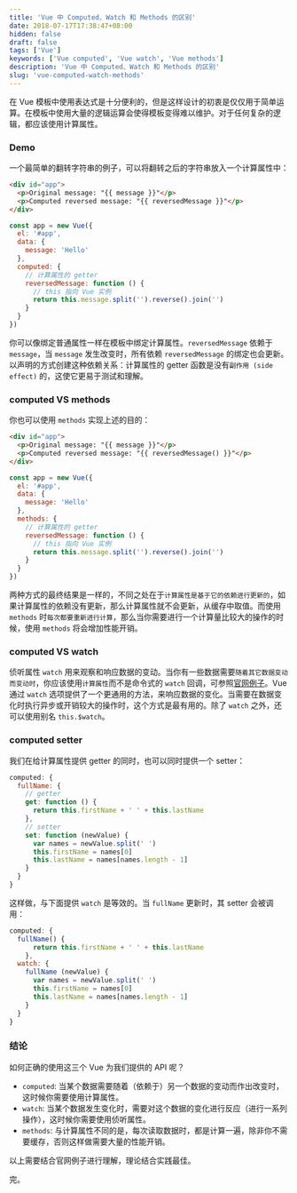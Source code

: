 ```yaml
---
title: 'Vue 中 Computed、Watch 和 Methods 的区别'
date: 2018-07-17T17:38:47+08:00
hidden: false
draft: false
tags: ['Vue']
keywords: ['Vue computed', 'Vue watch', 'Vue methods']
description: 'Vue 中 Computed、Watch 和 Methods 的区别'
slug: 'vue-computed-watch-methods'
---
```


在 Vue 模板中使用表达式是十分便利的，但是这样设计的初衷是仅仅用于简单运算。在模板中使用大量的逻辑运算会使得模板变得难以维护。对于任何复杂的逻辑，都应该使用计算属性。

### Demo

一个最简单的翻转字符串的例子，可以将翻转之后的字符串放入一个计算属性中：

```html
<div id="app">
  <p>Original message: "{{ message }}"</p>
  <p>Computed reversed message: "{{ reversedMessage }}"</p>
</div>
```

```js
const app = new Vue({
  el: '#app',
  data: {
    message: 'Hello'
  },
  computed: {
    // 计算属性的 getter
    reversedMessage: function () {
      // this 指向 Vue 实例
      return this.message.split('').reverse().join('')
    }
  }
})
```

你可以像绑定普通属性一样在模板中绑定计算属性。`reversedMessage` 依赖于 `message`，当 `message` 发生改变时，所有依赖 `reversedMessage` 的绑定也会更新。以声明的方式创建这种依赖关系：计算属性的 getter 函数是没有`副作用 (side effect)` 的，这使它更易于测试和理解。

### computed VS methods

你也可以使用 `methods` 实现上述的目的：

```html
<div id="app">
  <p>Original message: "{{ message }}"</p>
  <p>Computed reversed message: "{{ reversedMessage() }}"</p>
</div>
```

```js
const app = new Vue({
  el: '#app',
  data: {
    message: 'Hello'
  },
  methods: {
    // 计算属性的 getter
    reversedMessage: function () {
      // this 指向 Vue 实例
      return this.message.split('').reverse().join('')
    }
  }
})
```

两种方式的最终结果是一样的，不同之处在于`计算属性是基于它的依赖进行更新的`，如果计算属性的依赖没有更新，那么计算属性就不会更新，从缓存中取值。而使用 `methods` 时`每次都要重新进行计算`，那么当你需要进行一个计算量比较大的操作的时候，使用 `methods` 将会增加性能开销。

### computed VS watch

侦听属性 `watch` 用来观察和响应数据的变动。当你有一些数据需要`随着其它数据变动而变动时`，你应该使用`计算属性`而不是命令式的 `watch` 回调，可参照[官网例子](https://cn.vuejs.org/v2/guide/computed.html#%E8%AE%A1%E7%AE%97%E5%B1%9E%E6%80%A7-vs-%E4%BE%A6%E5%90%AC%E5%B1%9E%E6%80%A7)。Vue 通过 `watch` 选项提供了一个更通用的方法，来响应数据的变化。当需要在数据变化时执行异步或开销较大的操作时，这个方式是最有用的。除了 `watch` 之外，还可以使用别名 `this.$watch`。

### computed setter

我们在给计算属性提供 getter 的同时，也可以同时提供一个 setter：

```js
computed: {
  fullName: {
    // getter
    get: function () {
      return this.firstName + ' ' + this.lastName
    },
    // setter
    set: function (newValue) {
      var names = newValue.split(' ')
      this.firstName = names[0]
      this.lastName = names[names.length - 1]
    }
  }
}
```

这样做，与下面提供 `watch` 是等效的。当 `fullName` 更新时，其 setter 会被调用：

```js
computed: {
  fullName() {
      return this.firstName + ' ' + this.lastName
    },
  watch: {
    fullName (newValue) {
      var names = newValue.split(' ')
      this.firstName = names[0]
      this.lastName = names[names.length - 1]
    }
  }
}
```

### 结论

如何正确的使用这三个 Vue 为我们提供的 API 呢？

- `computed`: 当某个数据需要随着（依赖于）另一个数据的变动而作出改变时，这时候你需要使用计算属性。
- `watch`: 当某个数据发生变化时，需要对这个数据的变化进行反应（进行一系列操作），这时候你需要使用侦听属性。
- `methods`: 与计算属性不同的是，每次读取数据时，都是计算一遍，除非你不需要缓存，否则这样做需要大量的性能开销。

以上需要结合官网例子进行理解，理论结合实践最佳。

完。
